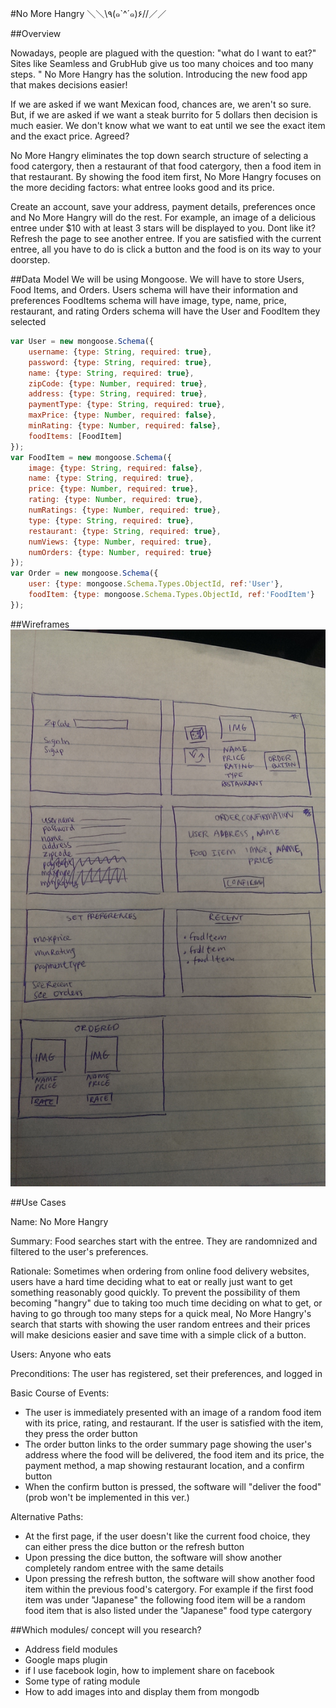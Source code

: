 #No More Hangry ＼＼\\٩(๑`^´๑)۶//／／

##Overview

Nowadays, people are plagued with the question: "what do I want to eat?" Sites like Seamless and GrubHub give us too many choices and too many steps. " No More Hangry has the solution. Introducing the new food app that makes decisions easier! 

If we are asked if we want Mexican food, chances are, we aren't so sure. But, if we are asked if we want a steak burrito for 5 dollars then decision is much easier. We don't know what we want to eat until we see the exact item and the exact price. Agreed? 

No More Hangry eliminates the top down search structure of selecting a food catergory, then a restaurant of that food catergory, then a food item in that restaurant. 
By showing the food item first, No More Hangry focuses on the more deciding factors: what entree looks good and its price. 

Create an account, save your address, payment details, preferences once and No More Hangry will do the rest. For example, an image of a delicious entree under $10 with at least 3 stars will be displayed to you. Dont like it? Refresh the page to see another entree. If you are satisfied with the current entree, all you have to do is click a button and the food is on its way to your doorstep.


##Data Model
We will be using Mongoose. 
We will have to store Users, Food Items, and Orders.
	Users schema will have their information and preferences
	FoodItems schema will have image, type, name, price, restaurant, and rating
	Orders schema will have the User and FoodItem they selected 
```javascript
var User = new mongoose.Schema({
	username: {type: String, required: true},
	password: {type: String, required: true},
	name: {type: String, required: true},
	zipCode: {type: Number, required: true},
	address: {type: String, required: true},
	paymentType: {type: String, required: true},
	maxPrice: {type: Number, required: false},
	minRating: {type: Number, required: false},
	foodItems: [FoodItem]
});
var FoodItem = new mongoose.Schema({
	image: {type: String, required: false},
	name: {type: String, required: true},
	price: {type: Number, required: true},
	rating: {type: Number, required: true},
	numRatings: {type: Number, required: true},
	type: {type: String, required: true},
	restaurant: {type: String, required: true},
	numViews: {type: Number, required: true},
	numOrders: {type: Number, required: true}
});
var Order = new mongoose.Schema({
	user: {type: mongoose.Schema.Types.ObjectId, ref:'User'},
	foodItem: {type: mongoose.Schema.Types.ObjectId, ref:'FoodItem'}
});

```

##Wireframes
![wire frames](no_more_hangry/documentation/wireframes.png)

##Use Cases
<p>Name: <t>No More Hangry</t></p>

<p>Summary: <t>Food searches start with the entree. They are randomnized and filtered to the user's preferences. </t></p>

<p>Rationale: <t>Sometimes when ordering from online food delivery websites, users have a hard time deciding what to eat or really just want to get something reasonably good quickly. To prevent the possibility of them becoming "hangry" due to taking too much time deciding on what to get, or having to go through too many steps for a quick meal, No More Hangry's search that starts with showing the user random entrees and their prices will make desicions easier and save time with a simple click of a button.</t></p>

<p>Users: <t>Anyone who eats</t></p>

<p>Preconditions: <t>The user has registered, set their preferences, and logged in</t></p>

<p>Basic Course of Events: <t><ul>
	<li>The user is immediately presented with an image of a random food item with its price, rating, and restaurant. If the user is satisfied with the item, they press the order button</li>
	<li>The order button links to the order summary page showing the user's address where the food will be delivered, the food item and its price, the payment method, a map showing restaurant location, and a confirm button</Li>
	<li>When the confirm button is pressed, the software will "deliver the food"(prob won't be implemented in this ver.)</li>
</ul></t>
Alternative Paths: <t><ul>
	<li>At the first page, if the user doesn't like the current food choice, they can either press the dice button or the refresh button</li>
	<li>Upon pressing the dice button, the software will show another completely random entree with the same details</li>
	<li>Upon pressing the refresh button, the software will show another food item within the previous food's catergory. For example if the first food item was under "Japanese" the following food item will be a random food item that is also listed under the "Japanese" food type catergory</li>
</ul></t></p>

##Which modules/ concept will you research?
<ul>
	<li>Address field modules</li>
	<li>Google maps plugin</li>
	<li>if I use facebook login, how to implement share on facebook</li>
	<li>Some type of rating module</li>
	<li>How to add images into and display them from mongodb</li>
</ul>
